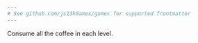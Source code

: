 ```yaml
---
# See github.com/js13kGames/games for supported frontmatter
---
```

Consume all the coffee in each level.